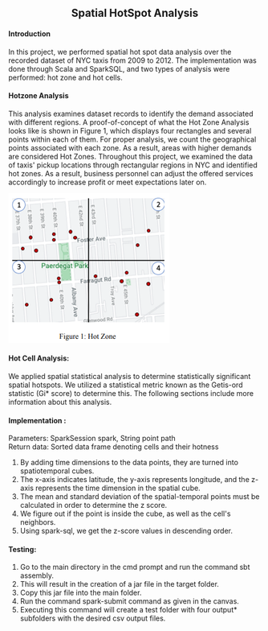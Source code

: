 <h2 align="center"> Spatial HotSpot Analysis </h2>

#### Introduction

In this project, we performed spatial hot spot data analysis over the recorded dataset of NYC taxis from
2009 to 2012. The implementation was done through Scala and SparkSQL, and two types of analysis
were performed: hot zone and hot cells.

#### Hotzone Analysis

This analysis examines dataset records to identify the demand associated with different regions. A
proof-of-concept of what the Hot Zone Analysis looks like is shown in Figure 1, which displays four
rectangles and several points within each of them. For proper analysis, we count the geographical points
associated with each zone. As a result, areas with higher demands are considered Hot Zones.
Throughout this project, we examined the data of taxis' pickup locations through rectangular regions in
NYC and identified hot zones. As a result, business personnel can adjust the offered services accordingly
to increase profit or meet expectations later on.

<img src = "https://github.com/msc-1729/Spatial-HotSpot-Analysis/blob/main/assets/hot%20zone.png" />

#### Hot Cell Analysis:
We applied spatial statistical analysis to determine statistically significant spatial hotspots. We utilized a statistical metric known as the Getis-ord statistic (Gi* score) to determine this. The following sections include more information about this analysis.

#### Implementation :
Parameters: SparkSession spark, String point path </br>
Return data: Sorted data frame denoting cells and their hotness
1. By adding time dimensions to the data points, they are turned into spatiotemporal cubes.
2. The x-axis indicates latitude, the y-axis represents longitude, and the z-axis represents the time dimension
in the spatial cube.
3. The mean and standard deviation of the spatial-temporal points must be calculated in order to determine
the z score.
4. We figure out if the point is inside the cube, as well as the cell's neighbors.
5. Using spark-sql, we get the z-score values in descending order.

#### Testing:
1. Go to the main directory in the cmd prompt and run the command sbt assembly.
2. This will result in the creation of a jar file in the target folder.
3. Copy this jar file into the main folder.
4. Run the command spark-submit command as given in the canvas.
5. Executing this command will create a test folder with four output* subfolders with the desired csv
output files.



